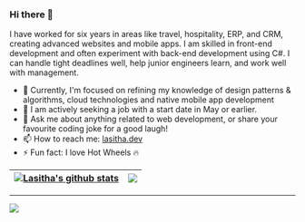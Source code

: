 ### Hi there 👋

I have worked for six years in areas like travel, hospitality, ERP, and CRM, creating advanced websites and mobile apps. 
I am skilled in front-end development and often experiment with back-end development using C#.
I can handle tight deadlines well, help junior engineers learn, and work well with management.


- 🌱 Currently, I'm focused on refining my knowledge of design patterns & algorithms, cloud technologies and native mobile app development
- 🤔 I am actively seeking a job with a start date in May or earlier.
- 💬 Ask me about anything related to web development, or share your favourite coding joke for a good laugh!
- 📫 How to reach me: [lasitha.dev](https://www.lasitha.dev/)
- ⚡ Fun fact: I love Hot Wheels 🔥

| <a href="https://github.com/anuraghazra/github-readme-stats"><img align="center" src="https://github-readme-stats.vercel.app/api?username=LasithaPrabodha&show_icons=true&include_all_commits=true&theme=buefy&hide_border=true" alt="Lasitha's github stats" /></a> | <a href="https://github.com/anuraghazra/github-readme-stats"><img align="center" src="https://github-readme-stats.vercel.app/api/top-langs/?username=LasithaPrabodha&layout=compact&theme=buefy&hide_border=false" /></a> |
| ------------- | ------------- |

--- 
<a href="https://lasitha-prabodha.vercel.app/now-playing?open"><img src="https://lasitha-prabodha.vercel.app/now-playing"></a>

<!--START_SECTION:waka-->
<!--END_SECTION:waka-->
